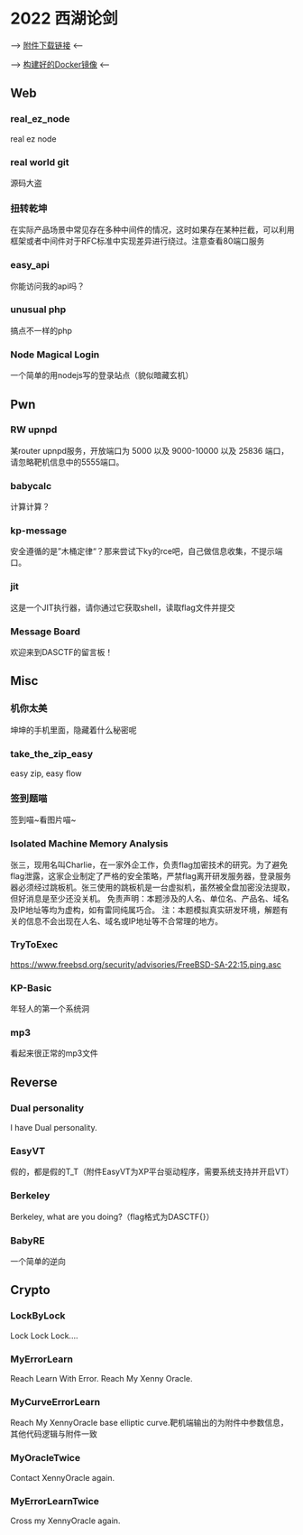 # 2022 西湖论剑

--> [附件下载链接](https://github.com/Randark-JMT/CTF_Archive/releases/tag/2022-xhlj) <--

--> [构建好的Docker镜像](https://github.com/orgs/CTF-Archives/repositories) <--

## Web

### real_ez_node

real ez node 

### real world git

源码大盗

### 扭转乾坤

在实际产品场景中常见存在多种中间件的情况，这时如果存在某种拦截，可以利用框架或者中间件对于RFC标准中实现差异进行绕过。注意查看80端口服务

### easy_api

你能访问我的api吗？ 

### unusual php

搞点不一样的php

### Node Magical Login

一个简单的用nodejs写的登录站点（貌似暗藏玄机）

## Pwn

### RW upnpd

某router upnpd服务，开放端口为 5000 以及 9000-10000 以及 25836 端口，请忽略靶机信息中的5555端口。

### babycalc

计算计算？

### kp-message

安全遵循的是”木桶定律“？那来尝试下ky的rce吧，自己做信息收集，不提示端口。

### jit

这是一个JIT执行器，请你通过它获取shell，读取flag文件并提交

### Message Board

欢迎来到DASCTF的留言板！

## Misc

### 机你太美

坤坤的手机里面，隐藏着什么秘密呢 

### take_the_zip_easy

easy zip, easy flow

### 签到题喵

签到喵~看图片喵~

### Isolated Machine Memory Analysis

张三，现用名叫Charlie，在一家外企工作，负责flag加密技术的研究。为了避免flag泄露，这家企业制定了严格的安全策略，严禁flag离开研发服务器，登录服务器必须经过跳板机。张三使用的跳板机是一台虚拟机，虽然被全盘加密没法提取，但好消息是至少还没关机。 免责声明：本题涉及的人名、单位名、产品名、域名及IP地址等均为虚构，如有雷同纯属巧合。  注：本题模拟真实研发环境，解题有关的信息不会出现在人名、域名或IP地址等不合常理的地方。

### TryToExec

https://www.freebsd.org/security/advisories/FreeBSD-SA-22:15.ping.asc

### KP-Basic

年轻人的第一个系统洞

### mp3

看起来很正常的mp3文件

## Reverse

### Dual personality

I have Dual personality.

### EasyVT

假的，都是假的T_T（附件EasyVT为XP平台驱动程序，需要系统支持并开启VT）

### Berkeley

Berkeley, what are you doing?（flag格式为DASCTF{}）

### BabyRE

一个简单的逆向

## Crypto

### LockByLock

Lock Lock Lock....

### MyErrorLearn

Reach Learn With Error. Reach My Xenny Oracle.

### MyCurveErrorLearn

Reach My XennyOracle base elliptic curve.靶机端输出的为附件中参数信息，其他代码逻辑与附件一致

### MyOracleTwice

Contact XennyOracle again.

### MyErrorLearnTwice

Cross my XennyOracle again.
